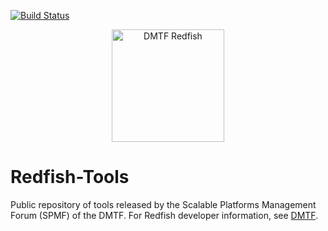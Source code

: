 [![Build Status](https://travis-ci.com/DMTF/Redfish-Tools.svg?branch=master)](https://travis-ci.com/github/DMTF/Redfish-Tools)
<p align="center">
  <img src="http://redfish.dmtf.org/sites/all/themes/dmtf2015/images/dmtf-redfish-logo.png" alt="DMTF Redfish" width=180>
</p>

# Redfish-Tools

Public repository of tools released by the Scalable Platforms Management Forum (SPMF) of the DMTF. For Redfish developer information, see [DMTF](https://redfish.dmtf.org/ "https://redfish.dmtf.org/").
